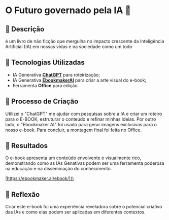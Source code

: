 # O Futuro governado pela IA 🌌

## 📒 Descrição
 é um livro de não ficção que mergulha no impacto crescente da Inteligência Artificial (IA) em nossas vidas e na sociedade como um todo

## 🤖 Tecnologias Utilizadas
- IA Generativa **[ChatGPT](https://chat.openai.com)** para roteirização;
- IA Generativa **[EbookmakerAI](https://ebookmaker.ai/)** para criar a arte visual do e-book;
- Ferramenta **Office** para edição.

## 🧐 Processo de Criação
Utilizei o "ChatGPT" me ajudar com pesquisas sobre a IA e criar um roteiro para o E-BOOK, estruturar o conteúdo e refinar minhas ideias. 
Por outro lado, o "Ebookmaker AI" foi usado para gerar imagens exclusivas para o nosso e-book. 
Para concluir, a montagem final foi feita no Office. 

## 🚀 Resultados
O e-book apresenta um conteúdo envolvente e visualmente rico, demonstrando como as IAs Genativas podem ser uma ferramenta poderosa na educação e na disseminação do conhecimento.

[https://ebookmaker.ai/ebook/]()

## 💭 Reflexão
Criar este e-book foi uma experiência reveladora sobre o potencial criativo das IAs e como elas podem ser aplicadas em diferentes contextos.
